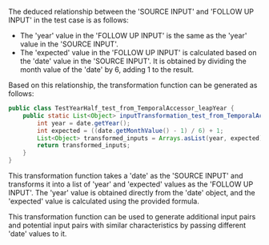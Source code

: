 The deduced relationship between the 'SOURCE INPUT' and 'FOLLOW UP INPUT' in the test case is as follows:

- The 'year' value in the 'FOLLOW UP INPUT' is the same as the 'year' value in the 'SOURCE INPUT'.
- The 'expected' value in the 'FOLLOW UP INPUT' is calculated based on the 'date' value in the 'SOURCE INPUT'. It is obtained by dividing the month value of the 'date' by 6, adding 1 to the result.

Based on this relationship, the transformation function can be generated as follows:

```java
public class TestYearHalf_test_from_TemporalAccessor_leapYear {
    public static List<Object> inputTransformation_test_from_TemporalAccessor_leapYear(LocalDate date)  {
        int year = date.getYear();
        int expected = ((date.getMonthValue() - 1) / 6) + 1;
        List<Object> transformed_inputs = Arrays.asList(year, expected);
        return transformed_inputs;
    }
}
```

This transformation function takes a 'date' as the 'SOURCE INPUT' and transforms it into a list of 'year' and 'expected' values as the 'FOLLOW UP INPUT'. The 'year' value is obtained directly from the 'date' object, and the 'expected' value is calculated using the provided formula.

This transformation function can be used to generate additional input pairs and potential input pairs with similar characteristics by passing different 'date' values to it.